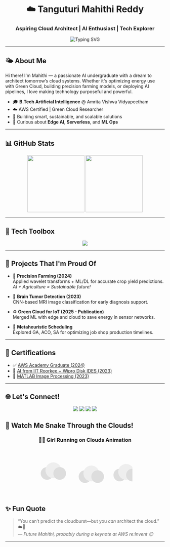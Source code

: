 <h1 align="center">☁️ Tanguturi Mahithi Reddy</h1>
<h3 align="center">Aspiring Cloud Architect | AI Enthusiast | Tech Explorer</h3>

<p align="center">
  <img src="https://readme-typing-svg.demolab.com?font=Fira+Code&pause=1000&center=true&width=435&lines=Cloud+Computing+%7C+AI+%7C+ML+%7C+IoT+%F0%9F%93%A1;Always+Learning+Something+New...+%F0%9F%93%9A;Solving+problems+with+intelligent+tech+%E2%9C%8C%EF%B8%8F" alt="Typing SVG" />
</p>

---

## 🌤️ About Me

Hi there! I'm Mahithi — a passionate AI undergraduate with a dream to architect tomorrow’s cloud systems. Whether it's optimizing energy use with Green Cloud, building precision farming models, or deploying AI pipelines, I love making technology purposeful and powerful.

- 🎓 **B.Tech Artificial Intelligence** @ Amrita Vishwa Vidyapeetham  
- ☁️ AWS Certified | Green Cloud Researcher  
- 🤖 Building smart, sustainable, and scalable solutions  
- 🧠 Curious about **Edge AI**, **Serverless**, and **ML Ops**

---

## 📊 GitHub Stats
<div align="center">
  <img src="https://github-readme-stats.vercel.app/api?username=mahithiredd&show_icons=true&theme=tokyonight&hide_border=false&rank_icon=github" height="180"/>
  <img src="https://github-readme-stats.vercel.app/api/top-langs/?username=mahithiredd&layout=compact&theme=tokyonight&hide_border=false" height="180"/>
</div>

---

## 🧰 Tech Toolbox

<div align="center">
  <img src="https://skillicons.dev/icons?i=aws,python,pytorch,docker,mysql,mongodb,anaconda,git,github,linux,latex,vscode,jupyter,kaggle" />
</div>

---

## 🧠 Projects That I'm Proud Of

- 🔬 **Precision Farming (2024)**  
  Applied wavelet transforms + ML/DL for accurate crop yield predictions.  
  _AI + Agriculture = Sustainable future!_

- 🧠 **Brain Tumor Detection (2023)**  
  CNN-based MRI image classification for early diagnosis support.  

- ♻️ **Green Cloud for IoT (2025 - Publication)**  
  Merged ML with edge and cloud to save energy in sensor networks.  

- 🧮 **Metaheuristic Scheduling**  
  Explored GA, ACO, SA for optimizing job shop production timelines.

---

## 📜 Certifications

- ✅ [AWS Academy Graduate (2024)](https://www.credly.com/badges/4f12e002-8014-4511-b41d-129d62ef740e/linked_in_profile)  
- 🧠 [AI from IIT Roorkee + Wipro Disk IDES (2023)](https://cert.diceid.com/cid/dSKGLjlCLG)  
- 🧪 [MATLAB Image Processing (2023)](https://matlabacademy.mathworks.com/progress/share/certificate.html?id=7e27ce34-279a-4b63-8a05-00dffb90a302)

---

## 🌐 Let's Connect!

<p align="center">
  <a href="mailto:mahitanguturi@gmail.com"><img src="https://img.shields.io/badge/Gmail-D14836?style=for-the-badge&logo=gmail&logoColor=white"/></a>
  <a href="https://www.linkedin.com/in/mahithi-tanguturi"><img src="https://img.shields.io/badge/LinkedIn-0077B5?style=for-the-badge&logo=linkedin&logoColor=white"/></a>
  <a href="https://tryhackme.com"><img src="https://img.shields.io/badge/TryHackMe-88cc14?style=for-the-badge&logo=tryhackme&logoColor=white"/></a>
  <a href="https://www.hackerrank.com"><img src="https://img.shields.io/badge/HackerRank-2EC866?style=for-the-badge&logo=hackerrank&logoColor=white"/></a>
</p>

## 🐍 Watch Me Snake Through the Clouds!
<!-- Paste this in your README.md -->

<h3 align="center">🏃‍♀️ Girl Running on Clouds Animation</h3>

<div align="center">
<svg width="300" height="150" viewBox="0 0 300 150" xmlns="http://www.w3.org/2000/svg" >

  <!-- Clouds -->
  <circle cx="30" cy="80" r="20" fill="#ddd"/>
  <circle cx="50" cy="70" r="25" fill="#eee"/>
  <circle cx="70" cy="80" r="20" fill="#ddd"/>

  <circle cx="150" cy="90" r="20" fill="#ddd"/>
  <circle cx="170" cy="80" r="25" fill="#eee"/>
  <circle cx="190" cy="90" r="20" fill="#ddd"/>

  <circle cx="260" cy="85" r="20" fill="#ddd"/>
  <circle cx="280" cy="75" r="25" fill="#eee"/>
  <circle cx="300" cy="85" r="20" fill="#ddd"/>

  <!-- Girl - a simple running figure -->
  <g id="girl" fill="#ff69b4" stroke="#c71585" stroke-width="2">
    <!-- Body -->
    <circle cx="0" cy="0" r="8" />
    <rect x="-5" y="8" width="10" height="20" rx="3" ry="3" />
    <!-- Legs -->
    <line x1="0" y1="28" x2="-8" y2="40" stroke="#c71585" stroke-width="3" />
    <line x1="0" y1="28" x2="8" y2="40" stroke="#c71585" stroke-width="3" />
    <!-- Arms -->
    <line x1="0" y1="12" x2="-10" y2="15" stroke="#c71585" stroke-width="3" />
    <line x1="0" y1="12" x2="10" y2="15" stroke="#c71585" stroke-width="3" />
  </g>

  <!-- Animate the girl moving left to right over clouds -->
  <animateMotion xlink:href="#girl" dur="6s" repeatCount="indefinite" path="M -20 70 Q 50 50 120 70 T 280 70" />
</svg>
</div>

## ✨ Fun Quote

> “You can’t predict the cloudburst—but you *can* architect the cloud.” ☁️🚀  
> — *Future Mahithi, probably during a keynote at AWS re:Invent 😉*

---
